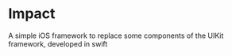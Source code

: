 # Impact
A simple iOS framework to replace some components of the UIKit framework, developed in swift
